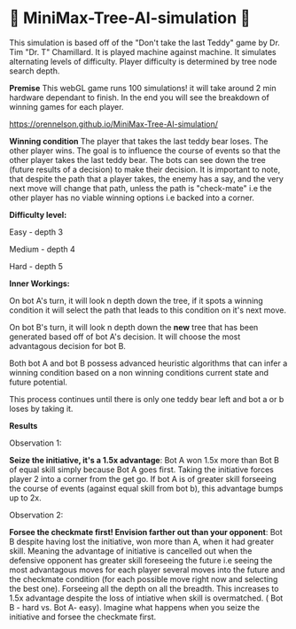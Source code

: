 # :evergreen_tree: MiniMax-Tree-AI-simulation :robot:
This simulation is based off of the "Don't take the last Teddy" game by Dr. Tim "Dr. T" Chamillard.  It is played machine against machine.  It simulates alternating levels of difficulty.  Player difficulty is determined by tree node search depth.

**Premise**
This webGL game runs 100 simulations! it will take around 2 min hardware dependant to finish.  In the end you will see the breakdown of winning games for each player.

https://orennelson.github.io/MiniMax-Tree-AI-simulation/

**Winning condition**
The player that takes the last teddy bear loses.  The other player wins.  The goal is to influence the course of events so that the other player takes the last teddy bear.  The bots can see down the tree (future results of a decision) to make their decision.  It is important to note, that despite the path that a player takes, the enemy has a say, and the very next move will change that path, unless the path is "check-mate" i.e the other player has no viable winning options i.e backed into a corner.  

**Difficulty level:**
 
 Easy - depth 3 
 
 Medium - depth 4 
 
 Hard - depth 5

**Inner Workings:**

On bot A's turn, it will look n depth down the tree, if it spots a winning condition it will select the path that leads to this condition on it's next move. 

On bot B's turn, it will look n depth down the **new** tree that has been generated based off of bot A's decision.  It will choose the most advantagous decision for bot B.

Both bot A and bot B possess advanced heuristic algorithms that can infer a winning condition based on a non winning conditions current state and future potential.

This process continues until there is only one teddy bear left and bot a or b loses by taking it.


**Results**

Observation 1: 

**Seize the initiative, it's a 1.5x advantage**: Bot A won 1.5x more than Bot B of equal skill simply because Bot A goes first.  Taking the initiative forces player 2 into a corner from the get go.  If bot A is of greater skill forseeing the course of events (against equal skill from bot b), this advantage bumps up to 2x.

Observation 2:

**Forsee the checkmate first! Envision farther out than your opponent**: Bot B despite having lost the initiative, won more than A, when it had greater skill.  Meaning the advantage of initiative is cancelled out when the defensive opponent has greater skill foreseeing the future i.e seeing the most advantagous moves for each player several moves into the future and the checkmate condition (for each possible move right now and selecting the best one). Forseeing all the depth on all the breadth. This increases to 1.5x advantage despite the loss of intiative when skill is overmatched. ( Bot B - hard vs. Bot A- easy).  Imagine what happens when you seize the initiative and forsee the checkmate first.


